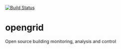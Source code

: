 [![Build Status](https://travis-ci.org/opengridcc/opengrid.svg?branch=develop)](https://travis-ci.org/opengridcc/opengrid)

opengrid
========

Open source building monitoring, analysis and control

